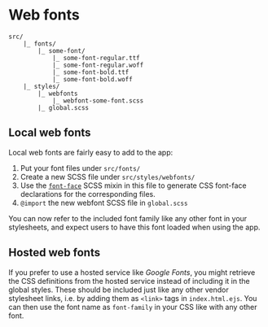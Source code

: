 
# Web fonts

```
src/
	|_ fonts/
		|_ some-font/
			|_ some-font-regular.ttf
			|_ some-font-regular.woff
			|_ some-font-bold.ttf
			|_ some-font-bold.woff
	|_ styles/
		|_ webfonts
			|_ webfont-some-font.scss
		|_ global.scss
```

## Local web fonts

Local web fonts are fairly easy to add to the app:

1. Put your font files under `src/fonts/`
2. Create a new SCSS file under `src/styles/webfonts/`
3. Use the [`font-face`](https://github.com/Eiskis/vue-webpack/tree/master/src/styles/mixins/mixin-font.scss) SCSS mixin in this file to generate CSS font-face declarations for the corresponding files.
4. `@import` the new webfont SCSS file in `global.scss`

You can now refer to the included font family like any other font in your stylesheets, and expect users to have this font loaded when using the app.

## Hosted web fonts

If you prefer to use a hosted service like _Google Fonts_, you might retrieve the CSS definitions from the hosted service instead of including it in the global styles. These should be included just like any other vendor stylesheet links, i.e. by adding them as `<link>` tags in `index.html.ejs`. You can then use the font name as `font-family` in your CSS like with any other font.
